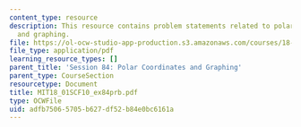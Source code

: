 ```yaml
---
content_type: resource
description: This resource contains problem statements related to polar coordinates
  and graphing.
file: https://ol-ocw-studio-app-production.s3.amazonaws.com/courses/18-01sc-single-variable-calculus-fall-2010/adfb75065705b627df52b84e0bc6161a_MIT18_01SCF10_ex84prb.pdf
file_type: application/pdf
learning_resource_types: []
parent_title: 'Session 84: Polar Coordinates and Graphing'
parent_type: CourseSection
resourcetype: Document
title: MIT18_01SCF10_ex84prb.pdf
type: OCWFile
uid: adfb7506-5705-b627-df52-b84e0bc6161a
---
```


